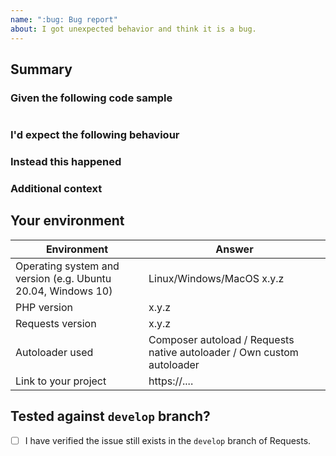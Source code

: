 ```yaml
---
name: ":bug: Bug report"
about: I got unexpected behavior and think it is a bug.
---
```


## Summary

<!-- Provide clear and concise description of the problem you are experiencing. -->

### Given the following code sample
<!-- Please post code as text (using proper markup). Do not post screenshots of code. -->
<!-- Add as much information as needed to allow for reproducing the issue consistently. -->

```php
```

### I'd expect the following behaviour
<!-- What was the expected (correct) behavior? -->

### Instead this happened
<!--
What is the current (buggy) behavior?
Please provide as much information as possible and relevant, think: exceptions received, the response received etc.
-->

### Additional context
<!-- Add any other context about the problem. -->

## Your environment
<!-- Please include as many details as relevant about the environment you experienced the bug in. -->

| Environment                                                  | Answer
| ------------------------------------------------------------ | -------
| Operating system and version (e.g. Ubuntu 20.04, Windows 10) | Linux/Windows/MacOS x.y.z
| PHP version                                                  | x.y.z
| Requests version                                             | x.y.z
| Autoloader used                                              | Composer autoload / Requests native autoloader / Own custom autoloader
| Link to your project                                         | https://....

## Tested against `develop` branch?
- [ ] I have verified the issue still exists in the `develop` branch of Requests.
